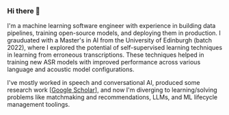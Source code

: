 ### Hi there 👋

I'm a machine learning software engineer with experience in building data pipelines, training open-source models, and deploying them in production.
I grauduated with a Master's in AI from the University of Edinburgh (batch 2022), where I explored the potential of self-supervised learning techniques in learning from erroneous transcriptions. These techniques helped in training new ASR models with improved performance across various language and acoustic model configurations. 

I've mostly worked in speech and conversational AI, produced some research work [[Google Scholar](https://scholar.google.com/citations?hl=en&user=7HfvNEcAAAAJ)],  and now I'm diverging to learning/solving problems like matchmaking and recommendations, LLMs, and ML lifecycle management toolings.
